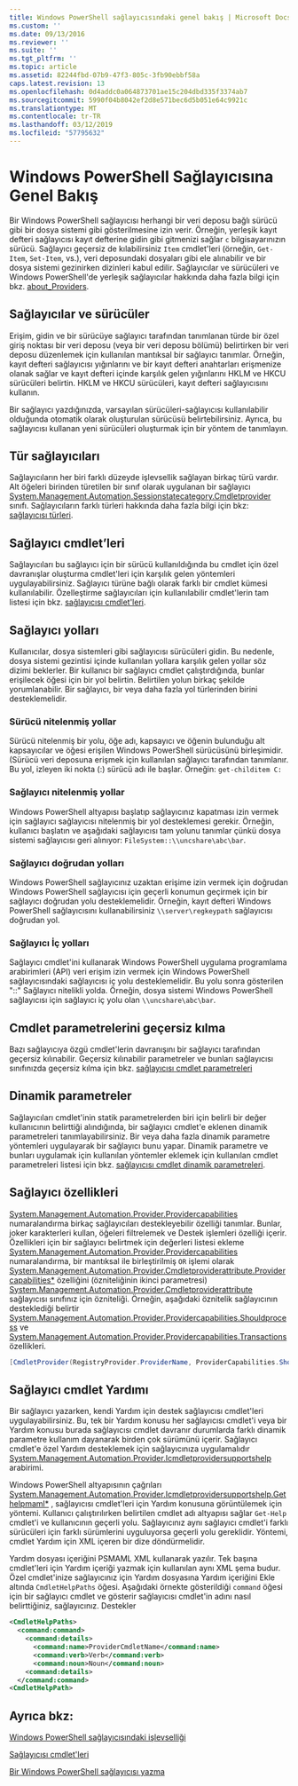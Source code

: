 ```yaml
---
title: Windows PowerShell sağlayıcısındaki genel bakış | Microsoft Docs
ms.custom: ''
ms.date: 09/13/2016
ms.reviewer: ''
ms.suite: ''
ms.tgt_pltfrm: ''
ms.topic: article
ms.assetid: 82244fbd-07b9-47f3-805c-3fb90ebbf58a
caps.latest.revision: 13
ms.openlocfilehash: 0d4addc0a064873701ae15c204dbd335f3374ab7
ms.sourcegitcommit: 5990f04b8042ef2d8e571bec6d5b051e64c9921c
ms.translationtype: MT
ms.contentlocale: tr-TR
ms.lasthandoff: 03/12/2019
ms.locfileid: "57795632"
---
```

# <a name="windows-powershell-provider-overview"></a>Windows PowerShell Sağlayıcısına Genel Bakış

Bir Windows PowerShell sağlayıcısı herhangi bir veri deposu bağlı sürücü gibi bir dosya sistemi gibi gösterilmesine izin verir. Örneğin, yerleşik kayıt defteri sağlayıcısı kayıt defterine gidin gibi gitmenizi sağlar `c` bilgisayarınızın sürücü. Sağlayıcı geçersiz de kılabilirsiniz `Item` cmdlet'leri (örneğin, `Get-Item`, `Set-Item`, vs.), veri deposundaki dosyaları gibi ele alınabilir ve bir dosya sistemi gezinirken dizinleri kabul edilir. Sağlayıcılar ve sürücüleri ve Windows PowerShell'de yerleşik sağlayıcılar hakkında daha fazla bilgi için bkz. [about_Providers](/powershell/module/microsoft.powershell.core/about/about_providers).

## <a name="providers-and-drives"></a>Sağlayıcılar ve sürücüler

Erişim, gidin ve bir sürücüye sağlayıcı tarafından tanımlanan türde bir özel giriş noktası bir veri deposu (veya bir veri deposu bölümü) belirtirken bir veri deposu düzenlemek için kullanılan mantıksal bir sağlayıcı tanımlar. Örneğin, kayıt defteri sağlayıcısı yığınlarını ve bir kayıt defteri anahtarları erişmenize olanak sağlar ve kayıt defteri içinde karşılık gelen yığınlarını HKLM ve HKCU sürücüleri belirtin. HKLM ve HKCU sürücüleri, kayıt defteri sağlayıcısını kullanın.

Bir sağlayıcı yazdığınızda, varsayılan sürücüleri-sağlayıcısı kullanılabilir olduğunda otomatik olarak oluşturulan sürücüsü belirtebilirsiniz. Ayrıca, bu sağlayıcısı kullanan yeni sürücüleri oluşturmak için bir yöntem de tanımlayın.

## <a name="type-of-providers"></a>Tür sağlayıcıları

Sağlayıcıların her biri farklı düzeyde işlevsellik sağlayan birkaç türü vardır. Alt öğeleri birinden türetilen bir sınıf olarak uygulanan bir sağlayıcı [System.Management.Automation.Sessionstatecategory.Cmdletprovider](/dotnet/api/System.Management.Automation.SessionStateCategory.CmdletProvider) sınıfı. Sağlayıcıların farklı türleri hakkında daha fazla bilgi için bkz: [sağlayıcısı türleri](./provider-types.md).

## <a name="provider-cmdlets"></a>Sağlayıcı cmdlet’leri

Sağlayıcıları bu sağlayıcı için bir sürücü kullanıldığında bu cmdlet için özel davranışlar oluşturma cmdlet'leri için karşılık gelen yöntemleri uygulayabilirsiniz. Sağlayıcı türüne bağlı olarak farklı bir cmdlet kümesi kullanılabilir. Özelleştirme sağlayıcıları için kullanılabilir cmdlet'lerin tam listesi için bkz. [sağlayıcısı cmdlet'leri](./provider-cmdlets.md).

## <a name="provider-paths"></a>Sağlayıcı yolları

Kullanıcılar, dosya sistemleri gibi sağlayıcısı sürücüleri gidin. Bu nedenle, dosya sistemi gezintisi içinde kullanılan yollara karşılık gelen yollar söz dizimi beklerler. Bir kullanıcı bir sağlayıcı cmdlet çalıştırdığında, bunlar erişilecek öğesi için bir yol belirtin. Belirtilen yolun birkaç şekilde yorumlanabilir. Bir sağlayıcı, bir veya daha fazla yol türlerinden birini desteklemelidir.

### <a name="drive-qualified-paths"></a>Sürücü nitelenmiş yollar

Sürücü nitelenmiş bir yolu, öğe adı, kapsayıcı ve öğenin bulunduğu alt kapsayıcılar ve öğesi erişilen Windows PowerShell sürücüsünü birleşimidir. (Sürücü veri deposuna erişmek için kullanılan sağlayıcı tarafından tanımlanır. Bu yol, izleyen iki nokta (:) sürücü adı ile başlar. Örneğin: `get-childitem C:`

### <a name="provider-qualified-paths"></a>Sağlayıcı nitelenmiş yollar

Windows PowerShell altyapısı başlatıp sağlayıcınız kapatması izin vermek için sağlayıcı sağlayıcısı nitelenmiş bir yol desteklemesi gerekir. Örneğin, kullanıcı başlatın ve aşağıdaki sağlayıcısı tam yolunu tanımlar çünkü dosya sistemi sağlayıcısı geri alınıyor: `FileSystem::\\uncshare\abc\bar`.

### <a name="provider-direct-paths"></a>Sağlayıcı doğrudan yolları

Windows PowerShell sağlayıcınız uzaktan erişime izin vermek için doğrudan Windows PowerShell sağlayıcısı için geçerli konumun geçirmek için bir sağlayıcı doğrudan yolu desteklemelidir. Örneğin, kayıt defteri Windows PowerShell sağlayıcısını kullanabilirsiniz `\\server\regkeypath` sağlayıcısı doğrudan yol.

### <a name="provider-internal-paths"></a>Sağlayıcı İç yolları

Sağlayıcı cmdlet'ini kullanarak Windows PowerShell uygulama programlama arabirimleri (API) veri erişim izin vermek için Windows PowerShell sağlayıcısındaki sağlayıcısı iç yolu desteklemelidir. Bu yolu sonra gösterilen "::" Sağlayıcı nitelikli yolda. Örneğin, dosya sistemi Windows PowerShell sağlayıcısı için sağlayıcı iç yolu olan `\\uncshare\abc\bar`.

## <a name="overriding-cmdlet-parameters"></a>Cmdlet parametrelerini geçersiz kılma

Bazı sağlayıcıya özgü cmdlet'lerin davranışını bir sağlayıcı tarafından geçersiz kılınabilir. Geçersiz kılınabilir parametreler ve bunları sağlayıcısı sınıfınızda geçersiz kılma için bkz. [sağlayıcısı cmdlet parametreleri](./provider-cmdlet-parameters.md)

## <a name="dynamic-parameters"></a>Dinamik parametreler

Sağlayıcıları cmdlet'inin statik parametrelerden biri için belirli bir değer kullanıcının belirttiği alındığında, bir sağlayıcı cmdlet'e eklenen dinamik parametreleri tanımlayabilirsiniz. Bir veya daha fazla dinamik parametre yöntemleri uygulayarak bir sağlayıcı bunu yapar. Dinamik parametre ve bunları uygulamak için kullanılan yöntemler eklemek için kullanılan cmdlet parametreleri listesi için bkz. [sağlayıcısı cmdlet dinamik parametreleri](./provider-cmdlet-dynamic-parameters.md).

## <a name="provider-capabilities"></a>Sağlayıcı özellikleri

[System.Management.Automation.Provider.Providercapabilities](/dotnet/api/System.Management.Automation.Provider.ProviderCapabilities) numaralandırma birkaç sağlayıcıları destekleyebilir özelliği tanımlar. Bunlar, joker karakterleri kullan, öğeleri filtrelemek ve Destek işlemleri özelliği içerir. Özellikleri için bir sağlayıcı belirtmek için değerleri listesi ekleme [System.Management.Automation.Provider.Providercapabilities](/dotnet/api/System.Management.Automation.Provider.ProviderCapabilities) numaralandırma, bir mantıksal ile birleştirilmiş `OR` işlemi olarak [ System.Management.Automation.Provider.Cmdletproviderattribute.Providercapabilities*](/dotnet/api/System.Management.Automation.Provider.CmdletProviderAttribute.ProviderCapabilities) özelliğini (özniteliğinin ikinci parametresi) [System.Management.Automation.Provider.Cmdletproviderattribute ](/dotnet/api/System.Management.Automation.Provider.CmdletProviderAttribute) sağlayıcısı sınıfınız için özniteliği. Örneğin, aşağıdaki öznitelik sağlayıcının desteklediği belirtir [System.Management.Automation.Provider.Providercapabilities.Shouldprocess](/dotnet/api/System.Management.Automation.Provider.ProviderCapabilities.ShouldProcess) ve [ System.Management.Automation.Provider.Providercapabilities.Transactions](/dotnet/api/System.Management.Automation.Provider.ProviderCapabilities.Transactions) özellikleri.

```csharp
[CmdletProvider(RegistryProvider.ProviderName, ProviderCapabilities.ShouldProcess | ProviderCapabilities.Transactions)]

```

## <a name="provider-cmdlet-help"></a>Sağlayıcı cmdlet Yardımı

Bir sağlayıcı yazarken, kendi Yardım için destek sağlayıcısı cmdlet'leri uygulayabilirsiniz. Bu, tek bir Yardım konusu her sağlayıcısı cmdlet'i veya bir Yardım konusu burada sağlayıcısı cmdlet davranır durumlarda farklı dinamik parametre kullanım dayanarak birden çok sürümünü içerir. Sağlayıcı cmdlet'e özel Yardım desteklemek için sağlayıcınıza uygulamalıdır [System.Management.Automation.Provider.Icmdletprovidersupportshelp](/dotnet/api/System.Management.Automation.Provider.ICmdletProviderSupportsHelp) arabirimi.

Windows PowerShell altyapısının çağrıları [System.Management.Automation.Provider.Icmdletprovidersupportshelp.Gethelpmaml*](/dotnet/api/System.Management.Automation.Provider.ICmdletProviderSupportsHelp.GetHelpMaml) , sağlayıcısı cmdlet'leri için Yardım konusuna görüntülemek için yöntemi. Kullanıcı çalıştırılırken belirtilen cmdlet adı altyapısı sağlar `Get-Help` cmdlet'i ve kullanıcının geçerli yolu. Sağlayıcınız aynı sağlayıcı cmdlet'i farklı sürücüleri için farklı sürümlerini uyguluyorsa geçerli yolu gereklidir. Yöntemi, cmdlet Yardım için XML içeren bir dize döndürmelidir.

Yardım dosyası içeriğini PSMAML XML kullanarak yazılır. Tek başına cmdlet'leri için Yardım içeriği yazmak için kullanılan aynı XML şema budur. Özel cmdlet'inize sağlayıcınız için Yardım dosyasına Yardım içeriğini Ekle altında `CmdletHelpPaths` öğesi. Aşağıdaki örnekte gösterildiği `command` öğesi için bir sağlayıcı cmdlet ve gösterir sağlayıcısı cmdlet'in adını nasıl belirttiğiniz, sağlayıcınız. Destekler

```xml
<CmdletHelpPaths>
  <command:command>
    <command:details>
      <command:name>ProviderCmdletName</command:name>
      <command:verb>Verb</command:verb>
      <command:noun>Noun</command:noun>
    <command:details>
  </command:command>
<CmdletHelpPath>
```

## <a name="see-also"></a>Ayrıca bkz:

[Windows PowerShell sağlayıcısındaki işlevselliği](./provider-types.md)

[Sağlayıcısı cmdlet'leri](./provider-cmdlets.md)

[Bir Windows PowerShell sağlayıcısı yazma](./writing-a-windows-powershell-provider.md)